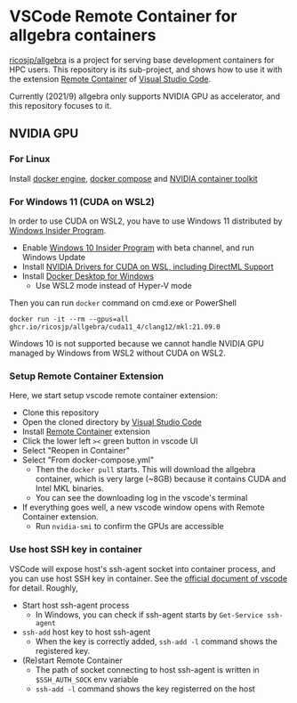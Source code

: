 VSCode Remote Container for allgebra containers 
================================================

[ricosjp/allgebra](https://github.com/ricosjp/allgebra) is a project for serving base development containers for HPC users.
This repository is its sub-project, and shows how to use it with the extension [Remote Container][remote-container] of [Visual Studio Code][vscode].

[remote-container]: https://github.com/microsoft/vscode-dev-containers
[vscode]: https://github.com/microsoft/vscode

Currently (2021/9) allgebra only supports NVIDIA GPU as accelerator, and this repository focuses to it.

NVIDIA GPU
-----------

### For Linux

Install [docker engine][docker], [docker compose][docker-compose] and [NVIDIA container toolkit][nvidia-container-toolkit]

[docker]: https://docs.docker.com/engine/
[docker-compose]: https://docs.docker.com/compose/
[nvidia-container-toolkit]: https://github.com/NVIDIA/nvidia-docker

### For Windows 11 (CUDA on WSL2)

In order to use CUDA on WSL2, you have to use Windows 11 distributed by [Windows Insider Program][WIP].

- Enable [Windows 10 Insider Program][WIP] with beta channel, and run Windows Update
- Install [NVIDIA Drivers for CUDA on WSL, including DirectML Support](https://developer.nvidia.com/cuda/wsl/download)
- Install [Docker Desktop for Windows](https://hub.docker.com/editions/community/docker-ce-desktop-windows)
  - Use WSL2 mode instead of Hyper-V mode

Then you can run `docker` command on cmd.exe or PowerShell

```
docker run -it --rm --gpus=all ghcr.io/ricosjp/allgebra/cuda11_4/clang12/mkl:21.09.0
```

[WIP]: https://insider.windows.com/

Windows 10 is not supported because we cannot handle NVIDIA GPU managed by Windows from WSL2 without CUDA on WSL2.

### Setup Remote Container Extension

Here, we start setup vscode remote container extension:

- Clone this repository
- Open the cloned directory by [Visual Studio Code][vscode]
- Install [Remote Container][remote-container] extension
- Click the lower left `><` green button in vscode UI
- Select "Reopen in Container"
- Select "From docker-compose.yml"
  - Then the `docker pull` starts. This will download the allgebra container, which is very large (~8GB) because it contains CUDA and Intel MKL binaries.
  - You can see the downloading log in the vscode's terminal
- If everything goes well, a new vscode window opens with Remote Container extension.
  - Run `nvidia-smi` to confirm the GPUs are accessible

### Use host SSH key in container

VSCode will expose host's ssh-agent socket into container process, and you can use host SSH key in container.
See the [official document of vscode](https://code.visualstudio.com/docs/remote/troubleshooting#_setting-up-the-ssh-agent) for detail.
Roughly,

- Start host ssh-agent process
  - In Windows, you can check if ssh-agent starts by `Get-Service ssh-agent`
- `ssh-add` host key to host ssh-agent
  - When the key is correctly added, `ssh-add -l` command shows the registered key.
- (Re)start Remote Container
  - The path of socket connecting to host ssh-agent is written in `$SSH_AUTH_SOCK` env variable
  - `ssh-add -l` command shows the key registerred on the host